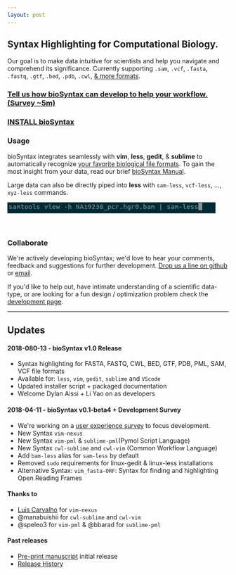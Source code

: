 ```yaml
---
layout: post
---
```


## Syntax Highlighting for Computational Biology.

Our goal is to make data intuitive for scientists and help you navigate and comprehend its significance. Currently supporting `.sam`, `.vcf`, `.fasta`, `.fastq`, `.gtf`, `.bed`, `.pdb`, `.cwl`, [& more formats](https://biosyntax.org/man#supported-file-formats).

<div style="text-align:center">
<script src="https://asciinema.org/a/153567.js" id="asciicast-153567" async></script>
</div>

<!--[<img src="http://biosyntax.org/images/sam-less-2.gif">](images/screens/sam-less.png)
-->

### [Tell us how bioSyntax can develop to help your workflow. (Survey ~5m)](https://goo.gl/forms/YO89fEPw71JpH3Ac2)

### [INSTALL bioSyntax](install)

### Usage

bioSyntax integrates seamlessly with **vim**, **less**, **gedit**, & **sublime** to automatically recognize [your favorite biological file formats](man#supported-file-formats). To gain the most insight from your data, read our brief [bioSyntax Manual](man).

Large data can also be directly piped into **less** with `sam-less`, `vcf-less`, ..., `xyz-less` commands.

![Example less command](images/sam-less_command.gif)

&nbsp;

### Collaborate

We're actively developing bioSyntax; we'd love to hear your comments, feedback and suggestions for further development. [Drop us a line on github](https://github.com/bioSyntax/bioSyntax/issues) or [email](mailto:info@bioSyntax.org).

If you'd like to help out, have intimate understanding of a scientific data-type, or are looking for a fun design / optimization problem check the [development page](dev).

------------------------------------------------------------------------------

## Updates

#### 2018-080-13 - bioSyntax v1.0 Release

- Syntax highlighting for FASTA, FASTQ, CWL, BED, GTF, PDB, PML, SAM, VCF file formats
- Available for: `less`, `vim`, `gedit`, `sublime` and `VScode`
- Updated installer script + packaged documentation
- Welcome Dylan Aissi + Li Yao on as developers

#### 2018-04-11 - bioSyntax v0.1-beta4 + Development Survey
- We're working on a [user experience survey](https://goo.gl/forms/YO89fEPw71JpH3Ac2) to focus development.
- New Syntax `vim-nexus`
- New Syntax `vim-pml` & `sublime-pml`(Pymol Script Language)
- New Syntax `cwl-sublime` and `cwl-vim` (Common Workflow Language)
- Add `bam-less` alias for `sam-less` by default
- Removed `sudo` requirements for linux-gedit & linux-less installations
- Alternative Syntax: `vim_fasta-ORF`: Syntax for finding and highlighting Open Reading Frames

#### Thanks to
- [Luis Carvalho](https://vim.sourceforge.io/scripts/script.php?script_id=964) for `vim-nexus`
- @manabuishii for `cwl-sublime` and `cwl-vim`
- @speleo3 for `vim-pml` & @bbarad for `sublime-pml`

#### Past releases
- [Pre-print manuscript](https://www.biorxiv.org/content/early/2017/12/20/235820) initial release
- [Release History](https://github.com/bioSyntax/bioSyntax/releases)

